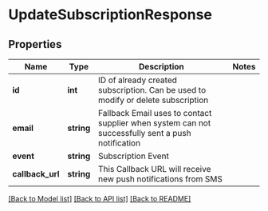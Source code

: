 # UpdateSubscriptionResponse

## Properties
Name | Type | Description | Notes
------------ | ------------- | ------------- | -------------
**id** | **int** | ID of already created subscription. Can be used to modify or delete subscription | 
**email** | **string** | Fallback Email uses to contact supplier when system can not successfully sent a push notification | 
**event** | **string** | Subscription Event | 
**callback_url** | **string** | This Callback URL will receive new push notifications from SMS | 

[[Back to Model list]](../../../README.md#documentation-for-models) [[Back to API list]](../../../README.md#documentation-for-api-endpoints) [[Back to README]](../../../README.md)


